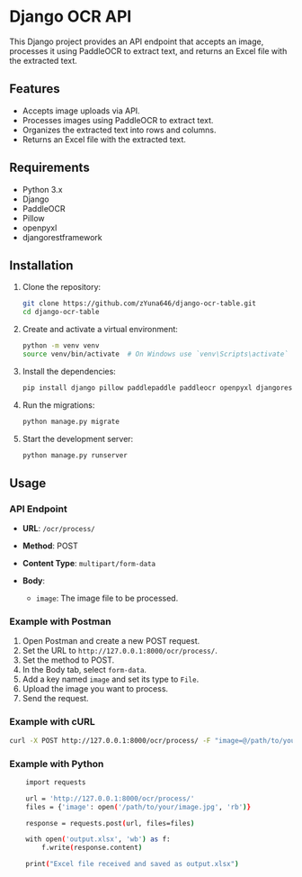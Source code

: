 # Django OCR API

This Django project provides an API endpoint that accepts an image, processes it using PaddleOCR to extract text, and returns an Excel file with the extracted text.

## Features

- Accepts image uploads via API.
- Processes images using PaddleOCR to extract text.
- Organizes the extracted text into rows and columns.
- Returns an Excel file with the extracted text.

## Requirements

- Python 3.x
- Django
- PaddleOCR
- Pillow
- openpyxl
- djangorestframework

## Installation

1. Clone the repository:

    ```sh
    git clone https://github.com/zYuna646/django-ocr-table.git
    cd django-ocr-table
    ```

2. Create and activate a virtual environment:

    ```sh
    python -m venv venv
    source venv/bin/activate  # On Windows use `venv\Scripts\activate`
    ```

3. Install the dependencies:

    ```sh
    pip install django pillow paddlepaddle paddleocr openpyxl djangorestframework
    ```

4. Run the migrations:

    ```sh
    python manage.py migrate
    ```

5. Start the development server:

    ```sh
    python manage.py runserver
    ```

## Usage

### API Endpoint

- **URL**: `/ocr/process/`
- **Method**: POST
- **Content Type**: `multipart/form-data`
- **Body**: 

  - `image`: The image file to be processed.

### Example with Postman

1. Open Postman and create a new POST request.
2. Set the URL to `http://127.0.0.1:8000/ocr/process/`.
3. Set the method to POST.
4. In the Body tab, select `form-data`.
5. Add a key named `image` and set its type to `File`.
6. Upload the image you want to process.
7. Send the request.

### Example with cURL

```sh
curl -X POST http://127.0.0.1:8000/ocr/process/ -F "image=@/path/to/your/image.jpg" 
```

### Example with Python
```sh
    import requests

    url = 'http://127.0.0.1:8000/ocr/process/'
    files = {'image': open('/path/to/your/image.jpg', 'rb')}

    response = requests.post(url, files=files)

    with open('output.xlsx', 'wb') as f:
        f.write(response.content)

    print("Excel file received and saved as output.xlsx")
```

<!-- myproject/
├── manage.py
├── ocr_table/
│   ├── __init__.py
│   ├── settings.py
│   ├── urls.py
│   ├── wsgi.py
├── ocrapp/
│   ├── __init__.py
│   ├── admin.py
│   ├── apps.py
│   ├── models.py
│   ├── serializers.py
│   ├── urls.py
│   ├── utils.py
│   ├── views.py
│   ├── migrations/
│   │   ├── __init__.py -->


<!-- ### Penjelasan
- **Features**: Menjelaskan fitur utama dari proyek.
- **Requirements**: Menyediakan daftar pustaka yang diperlukan.
- **Installation**: Langkah-langkah untuk mengkloning repositori, membuat dan mengaktifkan virtual environment, menginstal dependensi, menjalankan migrasi, dan memulai server pengembangan.
- **Usage**: Instruksi tentang bagaimana menggunakan API, termasuk contoh penggunaan dengan Postman, cURL, dan Python.
- **Project Structure**: Menyediakan struktur direktori dari proyek untuk memberikan pemahaman tentang organisasi kode.
- **Contributing**: Panduan tentang bagaimana berkontribusi ke proyek.
- **License**: Informasi tentang lisensi proyek. -->
